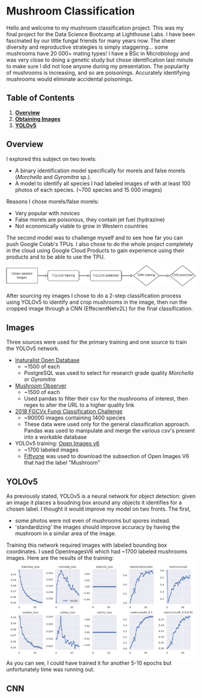 # **Mushroom Classification**
Hello and welcome to my mushroom classification project. This was my final project for the Data Science Bootcamp at Lighthouse Labs. I have been fascinated by our little fungal friends for many years now. The sheer diversity and reproductive strategies is simply staggering... some mushrooms have 20 000+ mating types! I have a BSc in Microbiology and was very close to doing a genetic study but chose identification last minute to make sure I did not lose anyone during my presentation. The popularity of mushrooms is increasing, and so are poisonings. Accurately identifying mushrooms would eliminate accidental poisonings.

## **Table of Contents**
1. [__Overview__](https://github.com/Graham-Broughton/mushroom_classification#Overview)
2. [__Obtaining Images__](https://github.com/Graham-Broughton/mushroom_classification#Images)
3. [__YOLOv5__](https://github.com/Graham-Broughton/mushroom_classification#YOLOv5)

## **Overview**
I explored this subject on two levels: 
- A binary identification model specifically for morels and false morels (_Morchella_ and _Gyromitra_ sp.).
- A model to identify all species I had labeled images of with at least 100 photos of each species. (~700 species and 15 000 images)

Reasons I chose morels/false morels:
* Very popular with novices
* False morels are poisonous, they contain jet fuel (hydrazine)
* Not economically viable to grow in Western countries 

The second model was to challenge myself and to see how far you can push Google Colab's TPUs. I also chose to do the whole project completely in the cloud using Google Cloud Products to gain experience using their products and to be able to use the TPU.

![overview image](src/visualization/Untitled%20Diagram.drawio.png)

After sourcing my images I chose to do a 2-step classification process using YOLOv5 to identify and crop mushrooms in the image, then run the cropped image through a CNN (EffecientNetv2L) for the final classification.

## **Images**
Three sources were used for the primary training and one source to train the YOLOv5 network.
* [Inaturalist Open Database](https://forum.inaturalist.org/t/getting-the-inaturalist-aws-open-data-metadata-files-and-working-with-them-in-a-database/22135) 
    * ~1500 of each
    * PostgreSQL was used to select for research grade quality _Morchella_ or _Gyromitra_
* [Mushroom Observer](https://mushroomobserver.org/articles/20)
    * ~1500 of each
    * Used pandas to filter their csv for the mushrooms of interest, then regex to alter the URL to a higher quality link
* [2018 FGCVx Fungi Classification Challenge](https://github.com/visipedia/fgvcx_fungi_comp#data)
    * ~90000 images containing 1400 species
    * These data were used only for the general classification approach. Pandas was used to manipulate and merge the various csv's present into a workable database
* YOLOv5 training: [Open Images v6](https://storage.googleapis.com/openimages/web/visualizer/index.html?set=train&type=segmentation&r=false&c=%2Fm%2F052sf)
    * ~1700 labeled images
    * [Fiftyone](https://voxel51.com/docs/fiftyone/) was used to download the subsection of Open Images V6 that had the label "Mushroom"

## __YOLOv5__
As previously stated, YOLOv5 is a neural network for object detection: given an image it places a boudning box around any objects it identifies for a chosen label. I thought it would improve my model on two fronts. The first, 
* some photos were not even of mushrooms but spores instead. 
* 'standardizing' the images should improve accuracy by having the mushroom in a similar area of the image.

Training this network required images with labeled bounding box coordinates. I used OpenImagesV6 which had ~1700 labeled mushrooms images. Here are the results of the training:
![YOLOv5 results](src/yolo_stuff/YOLO_results.png)
As you can see, I could have trained it for another 5-10 epochs but unfortunately time was running out.

## __CNN__
